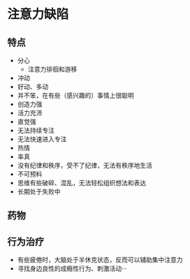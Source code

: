 # 注意力缺陷

## 特点
- 分心
  - 注意力徘徊和游移
- 冲动
- 好动、多动
- 并不笨，在有些（感兴趣的）事情上很聪明
- 创造力强
- 活力充沛
- 直觉强
- 无法持续专注
- 无法快速进入专注
- 热情
- 率真
- 没有纪律和秩序，受不了纪律，无法有秩序地生活
- 不可预料
- 思维有些破碎、混乱，无法轻松组织想法和表达
- 长期处于失败中
## 药物
## 行为治疗
- 有些疲倦时，大脑处于半休克状态，反而可以辅助集中注意力
- 寻找身边良性的成瘾性行为、刺激活动···
